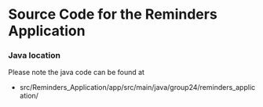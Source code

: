 # Source Code for the Reminders Application

### Java location

Please note the java code can be found at

- src/Reminders_Application/app/src/main/java/group24/reminders_application/